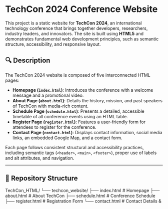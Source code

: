 # TechCon 2024 Conference Website

This project is a static website for **TechCon 2024**, an international technology conference that brings together developers, researchers, industry leaders, and innovators. The site is built using **HTML5** and demonstrates fundamental web development principles, such as semantic structure, accessibility, and responsive layout.

## 🔍 Description

The TechCon 2024 website is composed of five interconnected HTML pages:

- **Homepage (`index.html`)**: Introduces the conference with a welcome message and a promotional video.
- **About Page (`about.html`)**: Details the history, mission, and past speakers of TechCon with media-rich content.
- **Schedule Page (`schedule.html`)**: Presents a detailed, accessible timetable of all conference events using an HTML table.
- **Register Page (`register.html`)**: Features a user-friendly form for attendees to register for the conference.
- **Contact Page (`contact.html`)**: Displays contact information, social media links, an embedded Google Map, and a contact form.

Each page follows consistent structural and accessibility practices, including semantic tags (`<header>`, `<main>`, `<footer>`), proper use of labels and alt attributes, and navigation.

---

## 📁 Repository Structure
TechCon_HTML/
└── techcon_website/
├── index.html # Homepage
├── about.html # About TechCon
├── schedule.html # Conference Schedule
├── register.html # Registration Form
└── contact.html # Contact Details & 